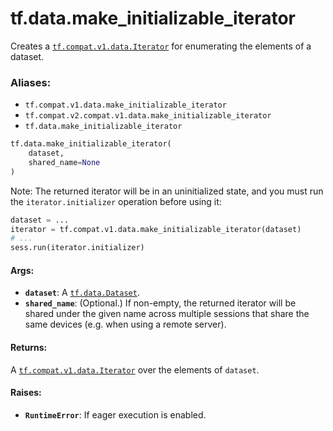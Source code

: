 <div itemscope itemtype="http://developers.google.com/ReferenceObject">
<meta itemprop="name" content="tf.data.make_initializable_iterator" />
<meta itemprop="path" content="Stable" />
</div>

# tf.data.make_initializable_iterator

Creates a <a href="../../tf/data/Iterator.md"><code>tf.compat.v1.data.Iterator</code></a> for enumerating the elements of a dataset.

### Aliases:

* `tf.compat.v1.data.make_initializable_iterator`
* `tf.compat.v2.compat.v1.data.make_initializable_iterator`
* `tf.data.make_initializable_iterator`

``` python
tf.data.make_initializable_iterator(
    dataset,
    shared_name=None
)
```

<!-- Placeholder for "Used in" -->

Note: The returned iterator will be in an uninitialized state,
and you must run the `iterator.initializer` operation before using it:

```python
dataset = ...
iterator = tf.compat.v1.data.make_initializable_iterator(dataset)
# ...
sess.run(iterator.initializer)
```

#### Args:


* <b>`dataset`</b>: A <a href="../../tf/data/Dataset.md"><code>tf.data.Dataset</code></a>.
* <b>`shared_name`</b>: (Optional.) If non-empty, the returned iterator will be shared
  under the given name across multiple sessions that share the same devices
  (e.g. when using a remote server).


#### Returns:

A <a href="../../tf/data/Iterator.md"><code>tf.compat.v1.data.Iterator</code></a> over the elements of `dataset`.



#### Raises:


* <b>`RuntimeError`</b>: If eager execution is enabled.